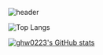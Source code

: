 ![header](https://capsule-render.vercel.app/api?type=waving&color=auto&height=250&section=header&text=I'm%20Hyeonwoo&fontSize=70&animation=fadeIn&fontAlignY=45)

![Top Langs](https://github-readme-stats.vercel.app/api/top-langs/?username=anuraghazra&layout=compact&theme=dark)

[![ghw0223's GitHub stats](https://github-readme-stats.vercel.app/api?username=ghw0223&show_icons=true&theme=dark)](https://github.com/ghw0223/github-readme-stats)